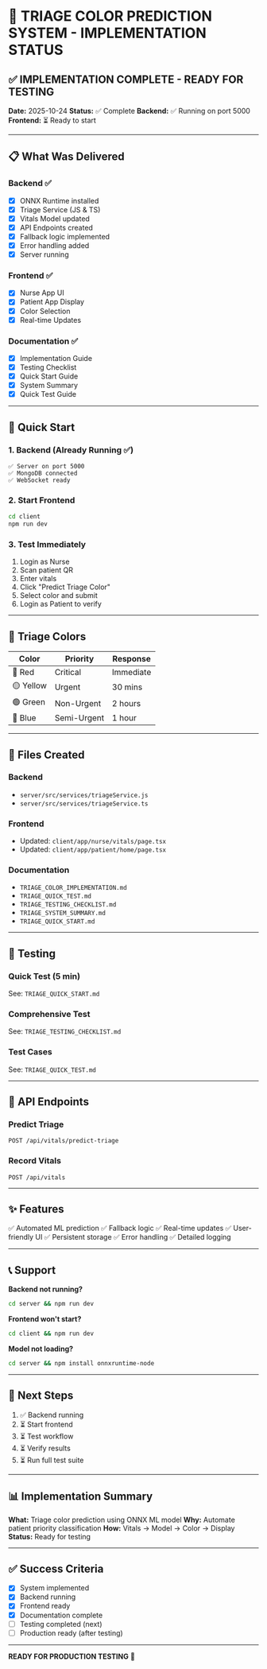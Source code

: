 # 🎯 TRIAGE COLOR PREDICTION SYSTEM - IMPLEMENTATION STATUS

## ✅ IMPLEMENTATION COMPLETE - READY FOR TESTING

**Date:** 2025-10-24
**Status:** ✅ Complete
**Backend:** ✅ Running on port 5000
**Frontend:** ⏳ Ready to start

---

## 📋 What Was Delivered

### Backend ✅
- [x] ONNX Runtime installed
- [x] Triage Service (JS & TS)
- [x] Vitals Model updated
- [x] API Endpoints created
- [x] Fallback logic implemented
- [x] Error handling added
- [x] Server running

### Frontend ✅
- [x] Nurse App UI
- [x] Patient App Display
- [x] Color Selection
- [x] Real-time Updates

### Documentation ✅
- [x] Implementation Guide
- [x] Testing Checklist
- [x] Quick Start Guide
- [x] System Summary
- [x] Quick Test Guide

---

## 🚀 Quick Start

### 1. Backend (Already Running ✅)
```
✅ Server on port 5000
✅ MongoDB connected
✅ WebSocket ready
```

### 2. Start Frontend
```bash
cd client
npm run dev
```

### 3. Test Immediately
1. Login as Nurse
2. Scan patient QR
3. Enter vitals
4. Click "Predict Triage Color"
5. Select color and submit
6. Login as Patient to verify

---

## 🎨 Triage Colors

| Color | Priority | Response |
|-------|----------|----------|
| 🔴 Red | Critical | Immediate |
| 🟡 Yellow | Urgent | 30 mins |
| 🟢 Green | Non-Urgent | 2 hours |
| 🔵 Blue | Semi-Urgent | 1 hour |

---

## 📁 Files Created

### Backend
- `server/src/services/triageService.js`
- `server/src/services/triageService.ts`

### Frontend
- Updated: `client/app/nurse/vitals/page.tsx`
- Updated: `client/app/patient/home/page.tsx`

### Documentation
- `TRIAGE_COLOR_IMPLEMENTATION.md`
- `TRIAGE_QUICK_TEST.md`
- `TRIAGE_TESTING_CHECKLIST.md`
- `TRIAGE_SYSTEM_SUMMARY.md`
- `TRIAGE_QUICK_START.md`

---

## 🧪 Testing

### Quick Test (5 min)
See: `TRIAGE_QUICK_START.md`

### Comprehensive Test
See: `TRIAGE_TESTING_CHECKLIST.md`

### Test Cases
See: `TRIAGE_QUICK_TEST.md`

---

## 🔧 API Endpoints

### Predict Triage
```
POST /api/vitals/predict-triage
```

### Record Vitals
```
POST /api/vitals
```

---

## ✨ Features

✅ Automated ML prediction
✅ Fallback logic
✅ Real-time updates
✅ User-friendly UI
✅ Persistent storage
✅ Error handling
✅ Detailed logging

---

## 📞 Support

**Backend not running?**
```bash
cd server && npm run dev
```

**Frontend won't start?**
```bash
cd client && npm run dev
```

**Model not loading?**
```bash
cd server && npm install onnxruntime-node
```

---

## 🎯 Next Steps

1. ✅ Backend running
2. ⏳ Start frontend
3. ⏳ Test workflow
4. ⏳ Verify results
5. ⏳ Run full test suite

---

## 📊 Implementation Summary

**What:** Triage color prediction using ONNX ML model
**Why:** Automate patient priority classification
**How:** Vitals → Model → Color → Display
**Status:** Ready for testing

---

## ✅ Success Criteria

- [x] System implemented
- [x] Backend running
- [x] Frontend ready
- [x] Documentation complete
- [ ] Testing completed (next)
- [ ] Production ready (after testing)

---

**READY FOR PRODUCTION TESTING** 🚀


